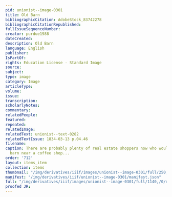 ```yaml
---
pid: unionist--image-0301
title: Old Barn
bibliographicCitation: AdobeStock_83742278
bibliographicCitationRepublished: 
fullIssueSequenceNumber: 
creator: purdue1988
dateCreated: 
description: Old Barn
language: English
publisher: 
IsPartOf: 
rights: Education License - Standard Image
source: 
subject: 
type: image
category: Image
articleType: 
volume: 
issue: 
transcription: 
scholarlyNotes: 
commentary: 
relatedPeople: 
featured: 
repeated: 
relatedImage: 
relatedText: unionist--text-0282
relatedTextIssue: 1834-03-13 p.04.46
filename: 
caption: There are probably plenty of real estate shoppers now who would love a rustic
  barn near a coffee shop...
order: '712'
layout: items_item
collection: items
thumbnail: "/img/derivatives/iiif/images/unionist--image-0301/full/250,/0/default.jpg"
manifest: "/img/derivatives/iiif/unionist--image-0301/manifest.json"
full: "/img/derivatives/iiif/images/unionist--image-0301/full/1140,/0/default.jpg"
proofed JR: 
---
```

